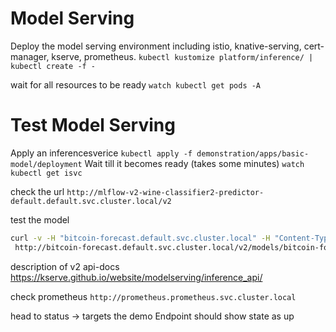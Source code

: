 # Model Serving

Deploy the model serving environment including istio, knative-serving, cert-manager, kserve, prometheus.
`kubectl kustomize platform/inference/ | kubectl create -f -`

wait for all resources to be ready
`watch kubectl get pods -A`

# Test Model Serving
Apply an inferencesverice
`kubectl apply -f demonstration/apps/basic-model/deployment`
Wait till it becomes ready (takes some minutes)
`watch kubectl get isvc`

check the url 
`http://mlflow-v2-wine-classifier2-predictor-default.default.svc.cluster.local/v2`

test the model
```bash
curl -v -H "bitcoin-forecast.default.svc.cluster.local" -H "Content-Type: application/json" -d @demonstration/apps/basic-model/payload.json \
 http://bitcoin-forecast.default.svc.cluster.local/v2/models/bitcoin-forecast/infer 
```

description of v2 api-docs
https://kserve.github.io/website/modelserving/inference_api/

check prometheus
`http://prometheus.prometheus.svc.cluster.local`

head to status -> targets
the demo Endpoint should show state as up